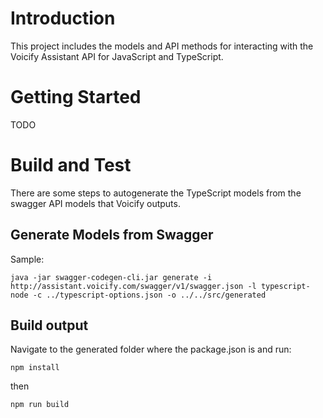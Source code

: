 # Introduction 
This project includes the models and API methods for interacting with the Voicify Assistant API for JavaScript and TypeScript.

# Getting Started

TODO

# Build and Test
There are some steps to autogenerate the TypeScript models from the swagger API models that Voicify outputs.

## Generate Models from Swagger

Sample:

```
java -jar swagger-codegen-cli.jar generate -i http://assistant.voicify.com/swagger/v1/swagger.json -l typescript-node -c ../typescript-options.json -o ../../src/generated
```

## Build output

Navigate to the generated folder where the package.json is and run:

```
npm install
```

then

```
npm run build
```